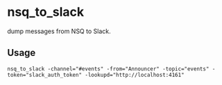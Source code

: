 nsq_to_slack
============

dump messages from NSQ to Slack.

Usage
-----

```
nsq_to_slack -channel="#events" -from="Announcer" -topic="events" -token="slack_auth_token" -lookupd="http://localhost:4161"
```
